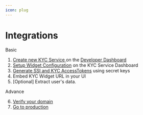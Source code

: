 ```yaml
---
icon: plug
---
```


# Integrations

Basic

1. [Create new KYC Service ](kyc-service.md)on the [Developer Dashboard ](broken-reference)
2. [Setup Widget Configuration](widget-configuration.md) on the KYC Service Dashboard
3. [Generate SSI and KYC AccessTokens](../../hypersign-ssi/api-doc/authentication.md) using secret keys
4. Embed KYC Widget URL in your UI
5. \[Optional] Extract user's data.

Advance

6. [Verify your domain ](environments/production.md)
7. [Go to production](environments/production.md)
